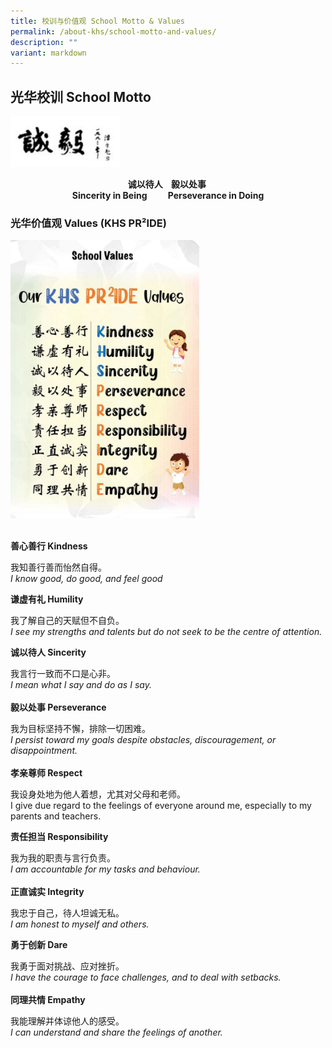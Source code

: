 ```yaml
---
title: 校训与价值观 School Motto & Values
permalink: /about-khs/school-motto-and-values/
description: ""
variant: markdown
---
```

<h2><strong>光华校训 School Motto</strong></h2>
<div class="isomer-image-wrapper">
<img style="width:35%" height="auto" width="100%" src="/images/smv1.png">
</div>
<p style="text-align: center;"><strong>诚以待人&nbsp;&nbsp; &nbsp;毅以处事&nbsp;</strong><br style="text-align: center;"><strong>Sincerity in Being‎ ‎ ‎ ‎ ‎ ‎ ‎ ‎ ‎ ‎ Perseverance in Doing</strong>
</p>
<p></p>
<h3><strong>光华价值观 Values (KHS PR²IDE)</strong></h3>
<div class="isomer-image-wrapper">
<img style="width:60%" height="auto" width="100%" src="/images/smv2.png">
</div>
<p><strong><br>善心善行 Kindness</strong>
</p>
<p>我知善行善而怡然自得。
<br><em>I know good, do good, and feel good</em> 
<br>
</p>
<p><strong>谦虚有礼 Humility</strong>
</p>
<p>我了解自己的天赋但不自负。
<br><em>I see my strengths and talents but do not seek to be the centre of attention.</em>
</p>
<p><strong>诚以待人 Sincerity</strong>
</p>
<p>我言行一致而不口是心非。
<br><em>I mean what I say and do as I say.</em> 
<br>
<br><strong>毅以处事 Perseverance</strong>
</p>
<p>我为目标坚持不懈，排除一切困难。
<br><em>I persist toward my goals despite obstacles, discouragement, or disappointment.</em> 
<br>
<br><strong>孝亲尊师 Respect</strong>
</p>
<p>我设身处地为他人着想，尤其对父母和老师。
<br>I give due regard to the feelings of everyone around me, especially to
my parents and teachers.
<br>
</p>
<p><strong>责任担当 Responsibility</strong>
</p>
<p>我为我的职责与言行负责。
<br><em>I am accountable for my tasks and behaviour.</em> 
<br>
<br><strong>正直诚实 Integrity</strong>
</p>
<p>我忠于自己，待人坦诚无私。
<br><em>I am honest to myself and others.</em> 
<br>
</p>
<p><strong>勇于创新 Dare</strong>
</p>
<p>我勇于面对挑战、应对挫折。
<br><em>I have the courage to face challenges, and to deal with setbacks.</em> 
<br>
<br><strong>同理共情 Empathy</strong>
</p>
<p>我能理解并体谅他人的感受。
<br><em>I can understand and share the feelings of another.</em> 
<br>
</p>